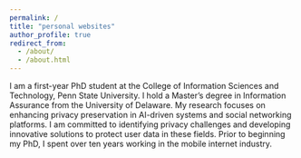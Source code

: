 ```yaml
---
permalink: /
title: "personal websites"
author_profile: true
redirect_from: 
  - /about/
  - /about.html
---
```


I am a first-year PhD student at the College of Information Sciences and Technology, Penn State University. I hold a Master’s degree in Information Assurance from the University of Delaware. My research focuses on enhancing privacy preservation in AI-driven systems and social networking platforms. I am committed to identifying privacy challenges and developing innovative solutions to protect user data in these fields. Prior to beginning my PhD, I spent over ten years working in the mobile internet industry.
